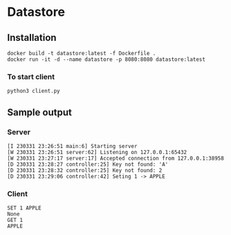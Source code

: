 # Datastore


## Installation
```
docker build -t datastore:latest -f Dockerfile .
docker run -it -d --name datastore -p 8080:8080 datastore:latest
```

### To start client
```
python3 client.py
```

## Sample output

### Server
```
[I 230331 23:26:51 main:6] Starting server
[W 230331 23:26:51 server:62] Listening on 127.0.0.1:65432
[W 230331 23:27:17 server:17] Accepted connection from 127.0.0.1:38958
[D 230331 23:28:27 controller:25] Key not found: 'A'
[D 230331 23:28:32 controller:25] Key not found: 2
[D 230331 23:29:06 controller:42] Seting 1 -> APPLE
```

### Client
```
SET 1 APPLE
None
GET 1
APPLE
```
